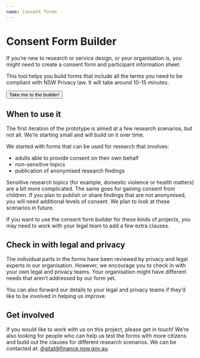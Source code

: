 ```yaml
---
name: Consent forms
---
```

# Consent Form Builder 

If you’re new to research or service design, or your organisation is, you might need to create a consent form and participant information sheet.

This tool helps you build forms that include all the terms you need to be compliant with NSW Privacy law. It will take around 10-15 minutes. 

<p>
	   <a href="https://docs.google.com/forms/d/e/1FAIpQLSdPAvNyaF5DZrNJOBTN43CAgSkKqB2cyodeTt8YV6fVyqu61A/viewform?usp=sf_link">
     <button class="au-btn">Take me to the builder!</button>
  </a>	    
</p>

## When to use it 

The first iteration of the prototype is aimed at a few research scenarios, but not all. We’re starting small and will build on it over time. 

We started with forms that can be used for research that involves:

-	adults able to provide consent on their own behalf 
-	non-sensitive topics
-	publication of anonymised research findings

Sensitive research topics (for example, domestic violence or health matters) are a bit more complicated. The same goes for gaining consent from children. If you plan to publish or share findings that are not anonymised, you will need additional levels of consent. We plan to look at these scenarios in future. 

If you want to use the consent form builder for these kinds of projects, you may need to work with your legal team to add a few extra clauses. 

## Check in with legal and privacy 

The individual parts in the forms have been reviewed by privacy and legal experts in our organisation. However, we encourage you to check in with your own legal and privacy teams. Your organisation might have different needs that aren’t addressed by our form yet.

You can also forward our details to your legal and privacy teams if they’d like to be involved in helping us improve. 

## Get involved 

If you would like to work with us on this project, please get in touch! We’re also looking for people who can help us test the forms with more citizens and build out the clauses for different research scenarios. We can be contacted at: digital@finance.nsw.gov.au.



